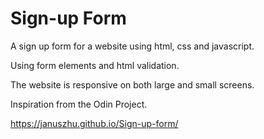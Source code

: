 # Sign-up Form

A sign up form for a website using html, css and javascript.

Using form elements and html validation.

The website is responsive on both large and small screens.

Inspiration from the Odin Project.

https://januszhu.github.io/Sign-up-form/
